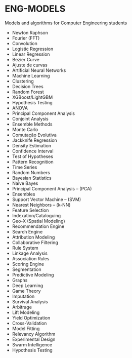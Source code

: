 # ENG-MODELS
Models and algorithms for Computer Engineering students

- Newton Raphson
- Fourier (FFT)
- Convolution
- Logistic Regression
- Linear Regression
- Bezier Curve
- Ajuste de curvas
- Artificial Neural Networks
- Machine Learning
- Clustering
- Decision Trees
- Random Forest
- XGBoost/LightGBM
- Hypothesis Testing
- ANOVA
- Principal Component Analysis
- Conjoint Analysis
- Ensemble Methods
- Monte Carlo
- Comutação Evolutiva
- Jackknife Regression
- Density Estimation 
- Confidence Interval 
- Test of Hypotheses 
- Pattern Recognition 
- Time Series 
- Random Numbers 
- Bayesian Statistics 
- Naive Bayes 
- Principal Component Analysis – (PCA)
- Ensembles 
- Support Vector Machine – (SVM)
- Nearest Neighbors – (k-NN)
- Feature Selection
- Indexation/Cataloguing
- Geo-X (Spatial Modeling) 
- Recommendation Engine
- Search Engine
- Attribution Modeling
- Collaborative Filtering
- Rule System 
- Linkage Analysis 
- Association Rules 
- Scoring Engine 
- Segmentation 
- Predictive Modeling 
- Graphs 
- Deep Learning 
- Game Theory 
- Imputation 
- Survival Analysis 
- Arbitrage 
- Lift Modeling 
- Yield Optimization
- Cross-Validation
- Model Fitting
- Relevancy Algorithm
- Experimental Design
- Swarm Intelligence
- Hypothesis Testing
